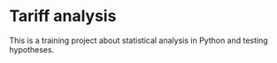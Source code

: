 # Tariff analysis

This is a training project about statistical analysis in Python and testing hypotheses.
